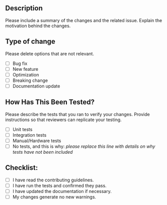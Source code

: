 ## Description

Please include a summary of the changes and the related issue. Explain the motivation behind the changes.

## Type of change
Please delete options that are not relevant.

- [ ] Bug fix
- [ ] New feature
- [ ] Optimization
- [ ] Breaking change 
- [ ] Documentation update

## How Has This Been Tested?

Please describe the tests that you ran to verify your changes. Provide instructions so that reviewers can replicate your testing.

- [ ] Unit tests
- [ ] Integration tests
- [ ] Manual/Hardware tests
- [ ] No tests, and this is why: *please replace this line with details on why tests have not been included*

## Checklist:
- [ ] I have read the contributing guidelines.
- [ ] I have run the tests and confirmed they pass.
- [ ] I have updated the documentation if necessary.
- [ ] My changes generate no new warnings.
